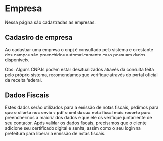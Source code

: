 # Empresa

Nessa página são cadastradas as empresas.

## Cadastro de empresa

Ao cadastrar uma empresa o cnpj é consultado pelo sistema e o restante dos campos são preenchidos automaticamente caso possuam dados disponíveis.

Obs: Alguns CNPJs podem estar desatualizados através da consulta feita pelo próprio sistema, recomendamos que verifique através do portal oficial da receita federal.

## Dados Fiscais

Estes dados serão utilizados para a emissão de notas fiscais, pedimos para que o cliente nos envie o pdf e xml da sua nota fiscal mais recente para preenchermos a maioria dos dados e que ele os verifique juntamente de seu contador. Após validar os dados fiscais, precisamos que o cliente adicione seu certificado digital e senha, assim como o seu login na prefeitura para liberar a emissão de notas fiscais.